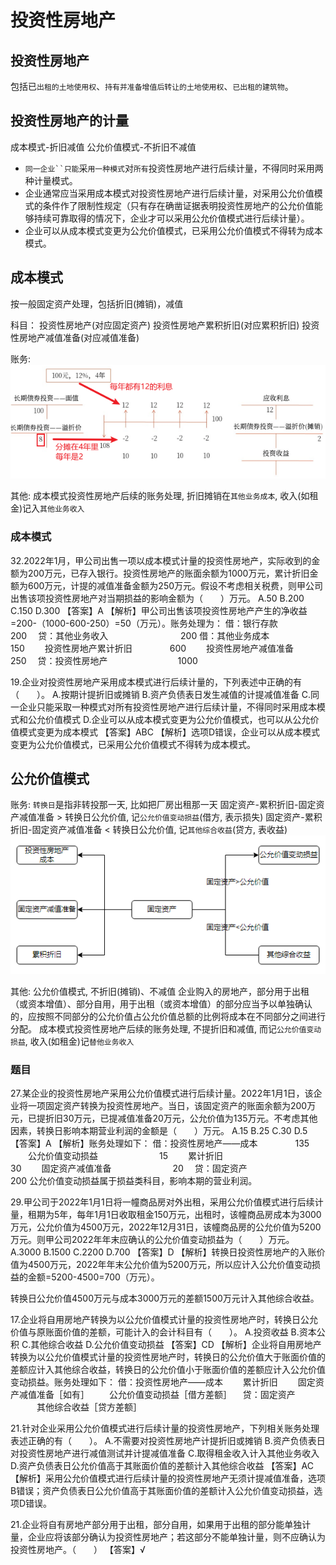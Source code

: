 # 投资性房地产


## 投资性房地产
包括已`出租的土地使用权`、`持有并准备增值后转让的土地使用权`、`已出租的建筑物`。



## 投资性房地产的计量

成本模式-折旧减值
公允价值模式-不折旧不减值

- `同一企业``只能`采`用一种模式`对`所有`投资性房地产进行后续计量，不得同时采用两种计量模式。
- 企业通常应当采用成本模式对投资性房地产进行后续计量，对采用公允价值模式的条件作了限制性规定（只有存在确凿证据表明投资性房地产的公允价值能够持续可靠取得的情况下，企业才可以采用公允价值模式进行后续计量）。
- 企业可以从成本模式变更为公允价值模式，已采用公允价值模式不得转为成本模式。




## 成本模式
按一般固定资产处理，包括折旧(摊销)，减值

科目：
投资性房地产(对应固定资产)
投资性房地产累积折旧(对应累积折旧)
投资性房地产减值准备(对应减值准备)

账务:
![](./投资性房地产/1.png)

其他:
成本模式投资性房地产后续的账务处理, 折旧摊销在`其他业务成本`, 收入(如租金)记入`其他业务收入`


### 成本模式
32.2022年1月，甲公司出售一项以成本模式计量的投资性房地产，实际收到的金额为200万元，已存入银行。投资性房地产的账面余额为1000万元，累计折旧金额为600万元，计提的减值准备金额为250万元。假设不考虑相关税费，则甲公司出售该项投资性房地产对当期损益的影响金额为（　　）万元。
A.50
B.200
C.150
D.300
【答案】A
【解析】甲公司出售该项投资性房地产产生的净收益=200-（1000-600-250）=50（万元）。账务处理为：
借：银行存款　　　　　　　 　　　200
　贷：其他业务收入　　　　　 　　　200
借：其他业务成本　　　　　　 　　150
　　投资性房地产累计折旧　　 　　600
　　投资性房地产减值准备　　 　　250
　贷：投资性房地产　　　　　　　　1000


19.企业对投资性房地产采用成本模式进行后续计量的，下列表述中正确的有（　　）。
A.按期计提折旧或摊销
B.资产负债表日发生减值的计提减值准备
C.同一企业只能采取一种模式对所有投资性房地产进行后续计量，不得同时采用成本模式和公允价值模式
D.企业可以从成本模式变更为公允价值模式，也可以从公允价值模式变更为成本模式
【答案】ABC
【解析】选项D错误，企业可以从成本模式变更为公允价值模式，已采用公允价值模式不得转为成本模式。


## 公允价值模式


账务:
`转换日`是指非转投那一天, 比如把厂房出租那一天
固定资产-累积折旧-固定资产减值准备 > 转换日公允价值, 记`公允价值变动损益`(借方, 表示损失)
固定资产-累积折旧-固定资产减值准备 < 转换日公允价值, 记`其他综合收益`(贷方, 表收益)
![](./投资性房地产/2.png)


其他:
公允价值模式, 不折旧(摊销)、不减值
企业购入的房地产，部分用于出租（或资本增值）、部分自用，用于出租（或资本增值）的部分应当予以单独确认的，应按照不同部分的公允价值占公允价值总额的比例将成本在不同部分之间进行分配。
成本模式投资性房地产后续的账务处理, 不提折旧和减值, 而记`公允价值变动损益`, 收入(如租金)记`替他业务收入`

### 题目
27.某企业的投资性房地产采用公允价值模式进行后续计量。2022年1月1日，该企业将一项固定资产转换为投资性房地产。当日，该固定资产的账面余额为200万元，已提折旧30万元，已提减值准备20万元，公允价值为135万元。不考虑其他因素，转换日影响本期营业利润的金额是（　　）万元。
A.15
B.25
C.30
D.5
【答案】A
【解析】账务处理如下：
借：投资性房地产——成本　　 　　135
　　公允价值变动损益　　　　　　　15
　　累计折旧　　　　　　　　　　　30
　　固定资产减值准备　　　　　　　20
　贷：固定资产　　　　　　　　　 　200
公允价值变动损益属于损益类科目，影响本期的营业利润。


29.甲公司于2022年1月1日将一幢商品房对外出租，采用公允价值模式进行后续计量，租期为5年，每年1月1日收取租金150万元，出租时，该幢商品房成本为3000万元，公允价值为4500万元，2022年12月31日，该幢商品房的公允价值为5200万元。则甲公司2022年年末应确认的公允价值变动损益为（　　）万元。
A.3000
B.1500
C.2200
D.700
【答案】D
【解析】转换日投资性房地产的入账价值为4500万元，2022年年末公允价值为5200万元，所以应计入公允价值变动损益的金额=5200-4500=700（万元）。

转换日公允价值4500万元与成本3000万元的差额1500万元计入其他综合收益。



17.企业将自用房地产转换为以公允价值模式计量的投资性房地产时，转换日公允价值与原账面价值的差额，可能计入的会计科目有（　　）。
A.投资收益
B.资本公积
C.其他综合收益
D.公允价值变动损益
【答案】CD
【解析】企业将自用房地产转换为以公允价值模式计量的投资性房地产时，转换日的公允价值大于账面价值的差额应计入其他综合收益，转换日的公允价值小于账面价值的差额应计入公允价值变动损益。账务处理如下：
借：投资性房地产——成本
　　累计折旧
　　固定资产减值准备［如有］
　　公允价值变动损益［借方差额］
　贷：固定资产
　　　其他综合收益［贷方差额］

21.针对企业采用公允价值模式进行后续计量的投资性房地产，下列相关账务处理表述正确的有（　　）。
A.不需要对投资性房地产计提折旧或摊销
B.资产负债表日对投资性房地产进行减值测试并计提减值准备
C.取得租金收入计入其他业务收入
D.资产负债表日公允价值高于其账面价值的差额计入其他综合收益
【答案】AC
【解析】采用公允价值模式进行后续计量的投资性房地产无须计提减值准备，选项B错误；资产负债表日公允价值高于其账面价值的差额计入公允价值变动损益，选项D错误。


21.企业将自有房地产部分用于出租，部分自用，如果用于出租的部分能单独计量，企业应将该部分确认为投资性房地产；若这部分不能单独计量，则不应确认为投资性房地产。（　　）
【答案】√


















